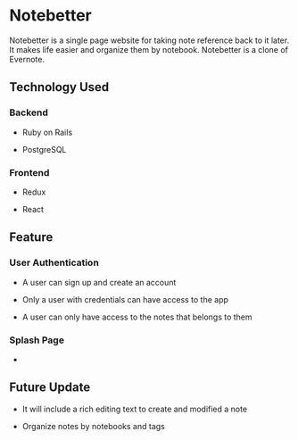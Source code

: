 # Notebetter

Notebetter is a single page website for taking note reference back to it later. It makes life easier and organize them by notebook. Notebetter is a clone of Evernote.

## Technology Used

### Backend

* Ruby on Rails

* PostgreSQL

### Frontend

* Redux

* React 


## Feature 

### User Authentication

* A user can sign up and create an account 

* Only a user with credentials can have access to the app

* A user can only have access to the notes that belongs to them


### Splash Page

* 

## Future Update

* It will include a rich editing text to create and modified a note
 
* Organize notes by notebooks and tags

